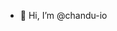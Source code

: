 - 👋 Hi, I’m @chandu-io

<!---
chandu-io/chandu-io is a ✨ special ✨ repository because its `README.md` (this file) appears on your GitHub profile.
You can click the Preview link to take a look at your changes.
--->
